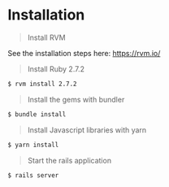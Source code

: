 # Installation

> Install RVM

See the installation steps here: https://rvm.io/

> Install Ruby 2.7.2

```bash
$ rvm install 2.7.2
```

> Install the gems with bundler

```bash
$ bundle install
```

> Install Javascript libraries with yarn

```bash
$ yarn install
```

> Start the rails application

```bash
$ rails server
```

